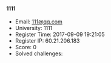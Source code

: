 #### 1111  

* Email: 111@qq.com  
* University: 1111  
* Register Time: 2017-09-09 19:21:05  
* Register IP: 60.21.206.183  
* Score: 0  
* Solved challenges: 
